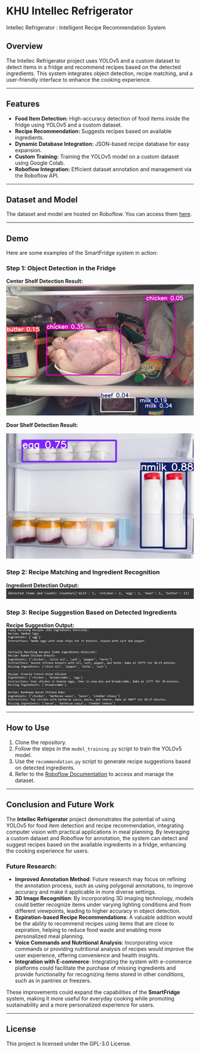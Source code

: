 # KHU Intellec Refrigerator
Intellec Refrigerator : Intelligent Recipe Recommendation System

## Overview
The Intellec Refrigerator project uses YOLOv5 and a custom dataset to detect items in a fridge and recommend recipes based on the detected ingredients. This system integrates object detection, recipe matching, and a user-friendly interface to enhance the cooking experience.

---

## Features
- **Food Item Detection:** High-accuracy detection of food items inside the fridge using YOLOv5 and a custom dataset.
- **Recipe Recommendation:** Suggests recipes based on available ingredients.
- **Dynamic Database Integration:** JSON-based recipe database for easy expansion.
- **Custom Training:** Training the YOLOv5 model on a custom dataset using Google Colab.
- **Roboflow Integration:** Efficient dataset annotation and management via the Roboflow API.

---

## Dataset and Model
The dataset and model are hosted on Roboflow. You can access them [here](https://universe.roboflow.com/capstoneproject-yly17/khu_intellec_refrigerator).

---

## Demo
Here are some examples of the SmartFridge system in action:

### Step 1: Object Detection in the Fridge
**Center Shelf Detection Result:**
![Center Shelf Detection](demo_result/center_shelf_demo_result.jpg)

**Door Shelf Detection Result:**

![Door Shelf Detection](demo_result/door_shelf_demo_result.jpg)

### Step 2: Recipe Matching and Ingredient Recognition
**Ingredient Detection Output:**
![Ingredient Output](demo_result/demo_ingredient_output.png)

### Step 3: Recipe Suggestion Based on Detected Ingredients
**Recipe Suggestion Output:**
![Recipe Output](demo_result/demo_receipe_output.jpg)

---

## How to Use
1. Clone the repository.
2. Follow the steps in the `model_training.py` script to train the YOLOv5 model.
3. Use the `recommendation.py` script to generate recipe suggestions based on detected ingredients.
4. Refer to the [Roboflow Documentation](https://roboflow.com) to access and manage the dataset.

---

## Conclusion and Future Work

The **Intellec Refrigerator** project demonstrates the potential of using YOLOv5 for food item detection and recipe recommendation, integrating computer vision with practical applications in meal planning. By leveraging a custom dataset and Roboflow for annotation, the system can detect and suggest recipes based on the available ingredients in a fridge, enhancing the cooking experience for users.

### Future Research:
- **Improved Annotation Method**: Future research may focus on refining the annotation process, such as using polygonal annotations, to improve accuracy and make it applicable in more diverse settings.
- **3D Image Recognition**: By incorporating 3D imaging technology, models could better recognize items under varying lighting conditions and from different viewpoints, leading to higher accuracy in object detection.
- **Expiration-based Recipe Recommendations**: A valuable addition would be the ability to recommend recipes using items that are close to expiration, helping to reduce food waste and enabling more personalized meal planning.
- **Voice Commands and Nutritional Analysis**: Incorporating voice commands or providing nutritional analysis of recipes would improve the user experience, offering convenience and health insights.
- **Integration with E-commerce**: Integrating the system with e-commerce platforms could facilitate the purchase of missing ingredients and provide functionality for recognizing items stored in other conditions, such as in pantries or freezers.

These improvements could expand the capabilities of the **SmartFridge** system, making it more useful for everyday cooking while promoting sustainability and a more personalized experience for users.


---

## License
This project is licensed under the GPL-3.0 License.
